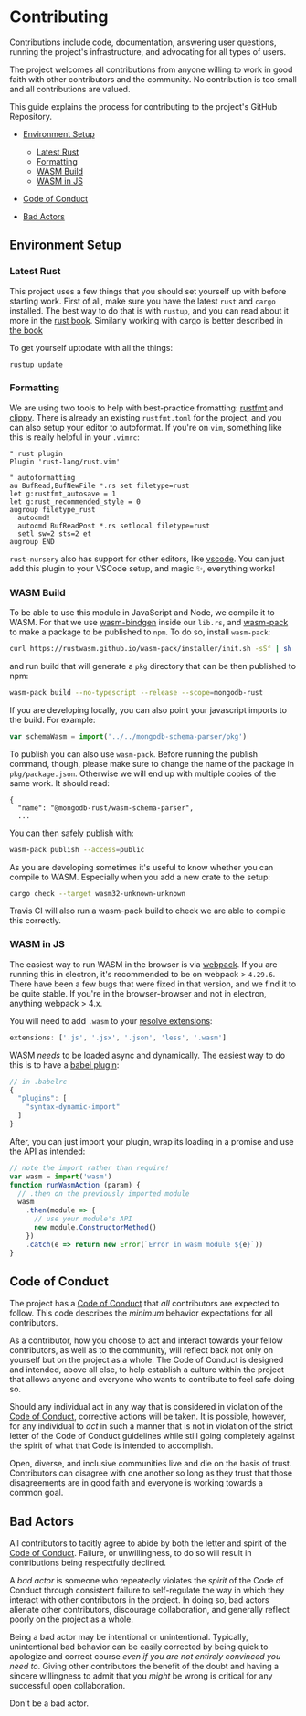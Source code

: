 # Contributing
Contributions include code, documentation, answering user questions, running the
project's infrastructure, and advocating for all types of users.

The project welcomes all contributions from anyone willing to work in good faith
with other contributors and the community. No contribution is too small and all
contributions are valued.

This guide explains the process for contributing to the project's GitHub
Repository.

- [Environment Setup](#environment-setup)
  * [Latest Rust](#latest-rust)
  * [Formatting](#formatting)
  * [WASM Build](#wasm-build)
  * [WASM in JS](#wasm-in-js)

- [Code of Conduct](#code-of-conduct)

- [Bad Actors](#bad-actors)

## Environment Setup
### Latest Rust
This project uses a few things that you should set yourself up with before
starting work. First of all, make sure you have the latest `rust` and `cargo`
installed. The best way to do that is with `rustup`, and you can read about
it more in the [rust
book](https://doc.rust-lang.org/book/ch01-01-installation.html). Similarly
working with cargo is better described in [the
book](https://doc.rust-lang.org/book/ch01-03-hello-cargo.html)

To get yourself uptodate with all the things:
```bash
rustup update
```

### Formatting
We are using two tools to help with best-practice fromatting:
[rustfmt](https://github.com/rust-lang-nursery/rustfmt) and
[clippy](https://github.com/rust-lang-nursery/rust-clippy). There is already an
existing `rustfmt.toml` for the project, and you can also setup your editor to
autoformat. If you're on `vim`, something like this is really helpful in your
`.vimrc`:

```vim
" rust plugin
Plugin 'rust-lang/rust.vim'

" autoformatting
au BufRead,BufNewFile *.rs set filetype=rust
let g:rustfmt_autosave = 1
let g:rust_recommended_style = 0
augroup filetype_rust
  autocmd!
  autocmd BufReadPost *.rs setlocal filetype=rust
  setl sw=2 sts=2 et
augroup END
```
`rust-nursery` also has support for other editors, like
[vscode](https://github.com/rust-lang-nursery/rls-vscode). You can just add
this plugin to your VSCode setup, and magic :sparkles:, everything works!

### WASM Build
To be able to use this module in JavaScript and Node, we compile it to WASM. For
that we use [wasm-bindgen](https://github.com/rustwasm/wasm-bindgen) inside our
`lib.rs`, and [wasm-pack](https://github.com/rustwasm/wasm-pack) to make a
package to be published to `npm`. To do so, install `wasm-pack`:
```bash
curl https://rustwasm.github.io/wasm-pack/installer/init.sh -sSf | sh
```

and run build that will generate a `pkg` directory that can be then published to
npm:

```bash
wasm-pack build --no-typescript --release --scope=mongodb-rust
```

If you are developing locally, you can also point your javascript imports to
the build. For example:
```js
var schemaWasm = import('../../mongodb-schema-parser/pkg')
```

To publish you can also use `wasm-pack`. Before running the publish
command, though, please make sure to change the name of the package in
`pkg/package.json`. Otherwise we will end up with multiple copies of
the same work. It should read:
```
{
  "name": "@mongodb-rust/wasm-schema-parser",
  ...
```
You can then safely publish with: 
```bash
wasm-pack publish --access=public
``` 

As you are developing sometimes it's useful to know whether you can compile
to WASM. Especially when you add a new crate to the setup:
```bash
cargo check --target wasm32-unknown-unknown
```

Travis CI will also run a wasm-pack build to check we are able to compile this correctly.

### WASM in JS
The easiest way to run WASM in the browser is via
[webpack](https://webpack.js.org/). If you are running this in electron, it's
recommended to be on webpack > `4.29.6`. There have been a few bugs that were
fixed in that version, and we find it to be quite stable. If you're in the
browser-browser and not in electron, anything webpack > 4.x.

You will need to add `.wasm` to your [resolve extensions](https://webpack.js.org/configuration/resolve/#resolve-extensions):
```js
extensions: ['.js', '.jsx', '.json', 'less', '.wasm']
```

WASM _needs_ to be loaded async and dynamically. The easiest way to do this
is to have a [babel
plugin](https://www.npmjs.com/package/babel-plugin-syntax-dynamic-import):
```js
// in .babelrc
{
  "plugins": [
    "syntax-dynamic-import"
  ]
}
```

After, you can just import your plugin, wrap its loading in a promise and use the API as intended:
```js
// note the import rather than require!
var wasm = import('wasm')
function runWasmAction (param) {
  // .then on the previously imported module
  wasm
    .then(module => {
      // use your module's API
      new module.ConstructorMethod()
    })
    .catch(e => return new Error(`Error in wasm module ${e}`))
}
```

## Code of Conduct
The project has a [Code of Conduct](./CODE_OF_CONDUCT.md) that *all*
contributors are expected to follow. This code describes the *minimum* behavior
expectations for all contributors.

As a contributor, how you choose to act and interact towards your
fellow contributors, as well as to the community, will reflect back not only
on yourself but on the project as a whole. The Code of Conduct is designed and
intended, above all else, to help establish a culture within the project that
allows anyone and everyone who wants to contribute to feel safe doing so.

Should any individual act in any way that is considered in violation of the
[Code of Conduct](./CODE_OF_CONDUCT.md), corrective actions will be taken. It is
possible, however, for any individual to *act* in such a manner that is not in
violation of the strict letter of the Code of Conduct guidelines while still
going completely against the spirit of what that Code is intended to accomplish.

Open, diverse, and inclusive communities live and die on the basis of trust.
Contributors can disagree with one another so long as they trust that those
disagreements are in good faith and everyone is working towards a common
goal.

## Bad Actors
All contributors to tacitly agree to abide by both the letter and
spirit of the [Code of Conduct](./CODE_OF_CONDUCT.md). Failure, or
unwillingness, to do so will result in contributions being respectfully
declined.

A *bad actor* is someone who repeatedly violates the *spirit* of the Code of
Conduct through consistent failure to self-regulate the way in which they
interact with other contributors in the project. In doing so, bad actors
alienate other contributors, discourage collaboration, and generally reflect
poorly on the project as a whole.

Being a bad actor may be intentional or unintentional. Typically, unintentional
bad behavior can be easily corrected by being quick to apologize and correct
course *even if you are not entirely convinced you need to*. Giving other
contributors the benefit of the doubt and having a sincere willingness to admit
that you *might* be wrong is critical for any successful open collaboration.

Don't be a bad actor.
